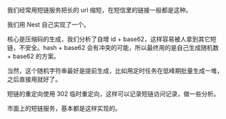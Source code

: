 我们经常用短链服务把长的 url 缩短，在短信里的链接一般都是这种。

我们用 Nest 自己实现了一个。

核心是压缩码的生成，我们分析了自增 id + base62，这样容易被人拿到其它短链，不安全。hash + base62 会有冲突的可能，所以最终用的是自己生成随机数 + base62 的方案。

当然，这个随机字符串最好是提前生成，比如用定时任务在低峰期批量生成一堆，之后直接用就好了。

短链的重定向使用 302 临时重定向，这样可以记录短链访问记录，做一些分析。

市面上的短链服务，基本都是这样实现的。
